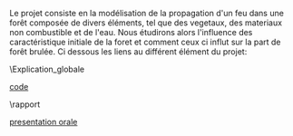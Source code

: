 Le projet consiste en la modélisation de la propagation d'un feu dans une forêt composée de divers éléments, tel que des vegetaux, des materiaux non combustible et de l'eau.
Nous étudirons alors l'influence des caractéristique initiale de la foret et comment ceux ci influt sur la part de forêt brulée.
Ci dessous les liens au différent élément du projet:

\Explication_globale

[code](https://github.com/are2019-l0-a1a2/propagation-feu-de-foret/blob/master/code_clean.ipynb "code")

\rapport

[presentation orale](https://github.com/are2019-l0-a1a2/propagation-feu-de-foret/blob/master/Projet%20ARE.pdf "presentation orale")
